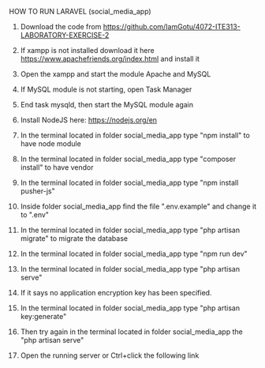 HOW TO RUN LARAVEL (social_media_app)

1. Download the code from https://github.com/IamGotu/4072-ITE313-LABORATORY-EXERCISE-2

2. If xampp is not installed download it here https://www.apachefriends.org/index.html and install it

3. Open the xampp and start the module Apache and MySQL

4. If MySQL module is not starting, open Task Manager

5. End task mysqld, then start the MySQL module again

7. Install NodeJS here: https://nodejs.org/en

8. In the terminal located in folder social_media_app type "npm install" to have node module

9. In the terminal located in folder social_media_app type "composer install" to have vendor

10. In the terminal located in folder social_media_app type "npm install pusher-js"

11. Inside folder social_media_app find the file ".env.example" and change it to ".env"

12. In the terminal located in folder social_media_app type "php artisan migrate" to migrate the database

13. In the terminal located in folder social_media_app type "npm run dev"

14. In the terminal located in folder social_media_app type "php artisan serve"

15. If it says no application encryption key has been specified.

16. In the terminal located in folder social_media_app type "php artisan key:generate"

17. Then try again in the terminal located in folder social_media_app the "php artisan serve"

18. Open the running server or Ctrl+click the following link